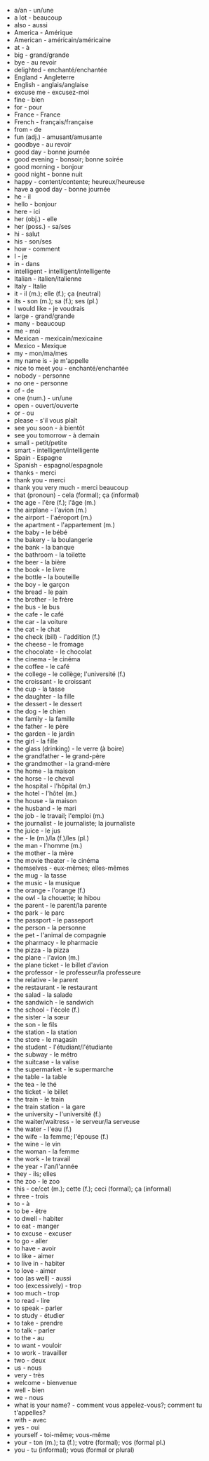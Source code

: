 - a/an - un/une
- a lot - beaucoup
- also - aussi
- America - Amérique
- American - américain/américaine
- at - à
- big - grand/grande
- bye - au revoir
- delighted - enchanté/enchantée
- England - Angleterre
- English - anglais/anglaise
- excuse me - excusez-moi
- fine - bien
- for - pour
- France - France
- French - français/française
- from - de
- fun (adj.) - amusant/amusante
- goodbye - au revoir
- good day - bonne journée
- good evening - bonsoir; bonne soirée
- good morning - bonjour
- good night - bonne nuit
- happy - content/contente; heureux/heureuse
- have a good day - bonne journée
- he - il
- hello - bonjour
- here - ici
- her (obj.) - elle
- her (poss.) - sa/ses
- hi - salut
- his - son/ses
- how - comment
- I - je
- in - dans
- intelligent - intelligent/intelligente
- Italian - italien/italienne
- Italy - Italie
- it - il (m.); elle (f.); ça (neutral)
- its - son (m.); sa (f.); ses (pl.)
- I would like - je voudrais
- large - grand/grande
- many - beaucoup
- me - moi
- Mexican - mexicain/mexicaine
- Mexico - Mexique
- my - mon/ma/mes
- my name is - je m'appelle
- nice to meet you - enchanté/enchantée
- nobody - personne
- no one - personne
- of - de
- one (num.) - un/une
- open - ouvert/ouverte
- or - ou
- please - s'il vous plaît
- see you soon - à bientôt
- see you tomorrow - à demain
- small - petit/petite
- smart - intelligent/intelligente
- Spain - Espagne
- Spanish - espagnol/espagnole
- thanks - merci
- thank you - merci
- thank you very much - merci beaucoup
- that (pronoun) - cela (formal); ça (informal)
- the age - l'ère (f.); l'âge (m.)
- the airplane - l'avion (m.)
- the airport - l'aéroport (m.)
- the apartment - l'appartement (m.)
- the baby - le bébé
- the bakery - la boulangerie
- the bank - la banque
- the bathroom - la toilette
- the beer - la bière
- the book - le livre
- the bottle - la bouteille
- the boy - le garçon
- the bread - le pain
- the brother - le frère
- the bus - le bus
- the cafe - le café
- the car - la voiture
- the cat - le chat
- the check (bill) - l'addition (f.)
- the cheese - le fromage
- the chocolate - le chocolat
- the cinema - le cinéma
- the coffee - le café
- the college - le collège; l'université (f.)
- the croissant - le croissant
- the cup - la tasse
- the daughter - la fille
- the dessert - le dessert
- the dog - le chien
- the family - la famille
- the father - le père
- the garden - le jardin
- the girl - la fille
- the glass (drinking) - le verre (à boire)
- the grandfather - le grand-père
- the grandmother - la grand-mère
- the home - la maison
- the horse - le cheval
- the hospital - l'hôpital (m.)
- the hotel - l'hôtel (m.)
- the house - la maison
- the husband - le mari
- the job - le travail; l'emploi (m.)
- the journalist - le journaliste; la journaliste
- the juice - le jus
- the - le (m.)/la (f.)/les (pl.)
- the man - l'homme (m.)
- the mother - la mère
- the movie theater - le cinéma
- themselves - eux-mêmes; elles-mêmes
- the mug - la tasse
- the music - la musique
- the orange - l'orange (f.)
- the owl - la chouette; le hibou
- the parent - le parent/la parente
- the park - le parc
- the passport - le passeport
- the person - la personne
- the pet - l'animal de compagnie
- the pharmacy - le pharmacie
- the pizza - la pizza
- the plane - l'avion (m.)
- the plane ticket - le billet d'avion
- the professor - le professeur/la professeure
- the relative - le parent
- the restaurant - le restaurant
- the salad - la salade
- the sandwich - le sandwich
- the school - l'école (f.)
- the sister - la sœur
- the son - le fils
- the station - la station
- the store - le magasin
- the student - l'étudiant/l'étudiante
- the subway - le métro
- the suitcase - la valise
- the supermarket - le supermarche
- the table - la table
- the tea - le thé
- the ticket - le billet
- the train - le train
- the train station - la gare
- the university - l'université (f.)
- the waiter/waitress - le serveur/la serveuse
- the water - l'eau (f.)
- the wife - la femme; l'épouse (f.)
- the wine - le vin
- the woman - la femme
- the work - le travail
- the year - l'an/l'année
- they - ils; elles
- the zoo - le zoo
- this - ce/cet (m.); cette (f.); ceci (formal); ça (informal)
- three - trois
- to - à
- to be - être
- to dwell - habiter
- to eat - manger
- to excuse - excuser
- to go - aller
- to have - avoir
- to like - aimer
- to live in - habiter
- to love - aimer
- too (as well) - aussi
- too (excessively) - trop
- too much - trop
- to read - lire
- to speak - parler
- to study - étudier
- to take - prendre
- to talk - parler
- to the - au
- to want - vouloir
- to work - travailler
- two - deux
- us - nous
- very - très
- welcome - bienvenue
- well - bien
- we - nous
- what is your name? - comment vous appelez-vous?;  comment tu t'appelles?
- with - avec
- yes - oui
- yourself - toi-même; vous-même
- your - ton (m.); ta (f.); votre (formal); vos (formal pl.)
- you - tu (informal); vous (formal or plural)
